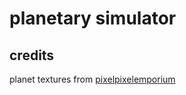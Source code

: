 # planetary simulator

## credits

planet textures from [pixelpixelemporium](http://planetpixelemporium.com/planets.html)